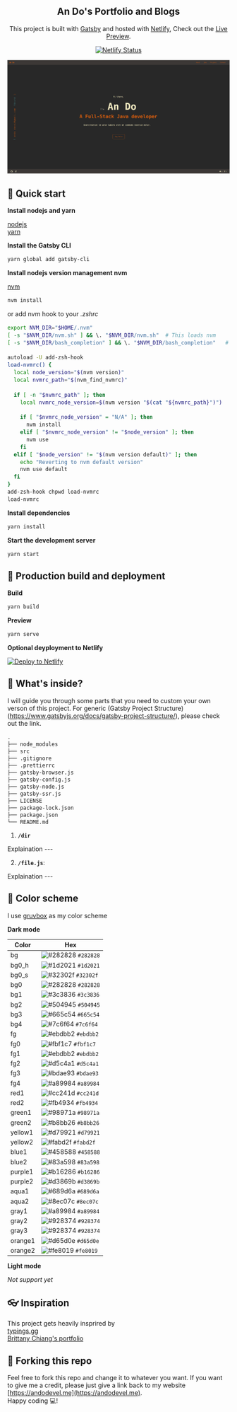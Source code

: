 <h2 align="center">
  An Do's Portfolio and Blogs
</h2>
<p align="center">
  This project is built with <a href="https://www.gatsbyjs.org/" target="_blank">Gatsby</a> and hosted with <a href="https://www.netlify.com/" target="_blank">Netlify</a>, Check out the <a href="https://andodevel.me" target="_blank">Live Preview</a>.
</p>
<p align="center">
  <a href="https://app.netlify.com/sites/cocky-liskov-908dec/deploys" target="_blank">
    <img src="https://api.netlify.com/api/v1/badges/2f0c5629-90ca-46c6-aa87-c23f760cbdfc/deploy-status"" alt="Netlify Status" />
  </a>
</p>

![demo](./docs/preview.png)

## 🚀 Quick start

**Install nodejs and yarn**

[nodejs](https://nodejs.org)  
[yarn](https://yarnpkg.com/)

**Install the Gatsby CLI**

```sh
yarn global add gatsby-cli
```

**Install nodejs version management nvm**

[nvm](https://github.com/nvm-sh/nvm)

```sh
nvm install
```

or add nvm hook to your _.zshrc_

```sh
export NVM_DIR="$HOME/.nvm"
[ -s "$NVM_DIR/nvm.sh" ] && \. "$NVM_DIR/nvm.sh"  # This loads nvm
[ -s "$NVM_DIR/bash_completion" ] && \. "$NVM_DIR/bash_completion"   # This loads nvm bash_completion

autoload -U add-zsh-hook
load-nvmrc() {
  local node_version="$(nvm version)"
  local nvmrc_path="$(nvm_find_nvmrc)"

  if [ -n "$nvmrc_path" ]; then
    local nvmrc_node_version=$(nvm version "$(cat "${nvmrc_path}")")

    if [ "$nvmrc_node_version" = "N/A" ]; then
      nvm install
    elif [ "$nvmrc_node_version" != "$node_version" ]; then
      nvm use
    fi
  elif [ "$node_version" != "$(nvm version default)" ]; then
    echo "Reverting to nvm default version"
    nvm use default
  fi
}
add-zsh-hook chpwd load-nvmrc
load-nvmrc
```

**Install dependencies**

```sh
yarn install
```

**Start the development server**

```sh
yarn start
```

## 💫 Production build and deployment

**Build**

```sh
yarn build
```

**Preview**

```sh
yarn serve
```

**Optional deyployment to Netlify**

[![Deploy to Netlify](https://www.netlify.com/img/deploy/button.svg)](https://app.netlify.com/start/deploy?repository=https://github.com/andodevel/gatsby-folio)

## 🧐 What's inside?

I will guide you through some parts that you need to custom your own verson of this project. For generic (Gatsby Project Structure)(https://www.gatsbyjs.org/docs/gatsby-project-structure/), please check out the link.

    .
    ├── node_modules
    ├── src
    ├── .gitignore
    ├── .prettierrc
    ├── gatsby-browser.js
    ├── gatsby-config.js
    ├── gatsby-node.js
    ├── gatsby-ssr.js
    ├── LICENSE
    ├── package-lock.json
    ├── package.json
    └── README.md

1.  **`/dir`**

Explaination ---

2.  **`/file.js`**:

Explaination ---

## 🌈 Color scheme

I use [gruvbox](https://github.com/morhetz/gruvbox) as my color scheme

**Dark mode**

| Color   | Hex                                                                |
| ------- | ------------------------------------------------------------------ |
| bg      | ![#282828](https://via.placeholder.com/10/282828?text=+) `#282828` |
| bg0_h   | ![#1d2021](https://via.placeholder.com/10/1d2021?text=+) `#1d2021` |
| bg0_s   | ![#32302f](https://via.placeholder.com/10/32302f?text=+) `#32302f` |
| bg0     | ![#282828](https://via.placeholder.com/10/282828?text=+) `#282828` |
| bg1     | ![#3c3836](https://via.placeholder.com/10/3c3836?text=+) `#3c3836` |
| bg2     | ![#504945](https://via.placeholder.com/10/504945?text=+) `#504945` |
| bg3     | ![#665c54](https://via.placeholder.com/10/665c54?text=+) `#665c54` |
| bg4     | ![#7c6f64](https://via.placeholder.com/10/7c6f64?text=+) `#7c6f64` |
| fg      | ![#ebdbb2](https://via.placeholder.com/10/ebdbb2?text=+) `#ebdbb2` |
| fg0     | ![#fbf1c7](https://via.placeholder.com/10/fbf1c7?text=+) `#fbf1c7` |
| fg1     | ![#ebdbb2](https://via.placeholder.com/10/ebdbb2?text=+) `#ebdbb2` |
| fg2     | ![#d5c4a1](https://via.placeholder.com/10/d5c4a1?text=+) `#d5c4a1` |
| fg3     | ![#bdae93](https://via.placeholder.com/10/bdae93?text=+) `#bdae93` |
| fg4     | ![#a89984](https://via.placeholder.com/10/a89984?text=+) `#a89984` |
| red1    | ![#cc241d](https://via.placeholder.com/10/cc241d?text=+) `#cc241d` |
| red2    | ![#fb4934](https://via.placeholder.com/10/fb4934?text=+) `#fb4934` |
| green1  | ![#98971a](https://via.placeholder.com/10/98971a?text=+) `#98971a` |
| green2  | ![#b8bb26](https://via.placeholder.com/10/b8bb26?text=+) `#b8bb26` |
| yellow1 | ![#d79921](https://via.placeholder.com/10/d79921?text=+) `#d79921` |
| yellow2 | ![#fabd2f](https://via.placeholder.com/10/fabd2f?text=+) `#fabd2f` |
| blue1   | ![#458588](https://via.placeholder.com/10/458588?text=+) `#458588` |
| blue2   | ![#83a598](https://via.placeholder.com/10/83a598?text=+) `#83a598` |
| purple1 | ![#b16286](https://via.placeholder.com/10/b16286?text=+) `#b16286` |
| purple2 | ![#d3869b](https://via.placeholder.com/10/d3869b?text=+) `#d3869b` |
| aqua1   | ![#689d6a](https://via.placeholder.com/10/689d6a?text=+) `#689d6a` |
| aqua2   | ![#8ec07c](https://via.placeholder.com/10/8ec07c?text=+) `#8ec07c` |
| gray1   | ![#a89984](https://via.placeholder.com/10/a89984?text=+) `#a89984` |
| gray2   | ![#928374](https://via.placeholder.com/10/928374?text=+) `#928374` |
| gray3   | ![#928374](https://via.placeholder.com/10/928374?text=+) `#928374` |
| orange1 | ![#d65d0e](https://via.placeholder.com/10/d65d0e?text=+) `#d65d0e` |
| orange2 | ![#fe8019](https://via.placeholder.com/10/fe8019?text=+) `#fe8019` |

**Light mode**

_Not support yet_

## 👓 Inspiration

This project gets heavily insprired by  
[typings.gg](https://typings.gg/)  
[Brittany Chiang's portfolio](https://brittanychiang.com/)

## 🦄 Forking this repo

Feel free to fork this repo and change it to whatever you want. If you want to give me a credit, please just give a link back to my website [https://andodevel.me](https://andodevel.me).  
Happy coding 💻!
